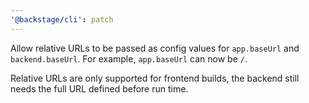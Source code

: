 ```yaml
---
'@backstage/cli': patch
---
```


Allow relative URLs to be passed as config values for `app.baseUrl` and `backend.baseUrl`. For example, `app.baseUrl` can now be `/`.

Relative URLs are only supported for frontend builds, the backend still needs the full URL defined before run time.
